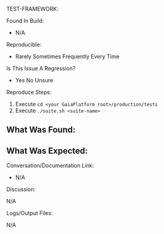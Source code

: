 TEST-FRAMEWORK:

Found In Build:
- N/A

Reproducible:
- Rarely  Sometimes  Frequently  Every Time

Is This Issue A Regression?
- Yes   No   Unsure

Reproduce Steps:
1. Execute `cd <your GaiaPlatform root>/production/tests`
2. Execute `./suite.sh <suite-name>`

What Was Found:
-

What Was Expected:
-

Conversation/Documentation Link:
- N/A

Discussion:

N/A

Logs/Output Files:

N/A
